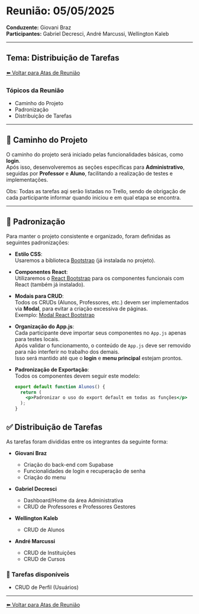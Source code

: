 # Reunião: 05/05/2025

**Conduzente:** Giovani Braz  
**Participantes:** Gabriel Decresci, André Marcussi, Wellington Kaleb  

---

## Tema: Distribuição de Tarefas

[⬅️ Voltar para Atas de Reunião](../Reunioes.md)

### Tópicos da Reunião
- Caminho do Projeto
- Padronização
- Distribuição de Tarefas

---

## 🚧 Caminho do Projeto

O caminho do projeto será iniciado pelas funcionalidades básicas, como **login**.  
Após isso, desenvolveremos as seções específicas para **Administrativo**, seguidas por **Professor** e **Aluno**, facilitando a realização de testes e implementações.

Obs: Todas as tarefas aqi serão listadas no Trello, sendo de obrigação de cada participante informar quando iniciou e em qual etapa se encontra.

---

## 🎨 Padronização

Para manter o projeto consistente e organizado, foram definidas as seguintes padronizações:

- **Estilo CSS**:  
  Usaremos a biblioteca [Bootstrap](https://getbootstrap.com/) (já instalada no projeto).

- **Componentes React**:  
  Utilizaremos o [React Bootstrap](https://react-bootstrap.netlify.app/) para os componentes funcionais com React (também já instalado).

- **Modais para CRUD**:  
  Todos os CRUDs (Alunos, Professores, etc.) devem ser implementados via **Modal**, para evitar a criação excessiva de páginas.  
  Exemplo: [Modal React Bootstrap](https://react-bootstrap.netlify.app/docs/components/modal)

- **Organização do App.js**:  
  Cada participante deve importar seus componentes no `App.js` apenas para testes locais.  
  Após validar o funcionamento, o conteúdo de `App.js` deve ser removido para não interferir no trabalho dos demais.  
  Isso será mantido até que o **login** e **menu principal** estejam prontos.

- **Padronização de Exportação**:  
  Todos os componentes devem seguir este modelo:

  ```jsx
  export default function Alunos() {
    return (
      <p>Padronizar o uso do export default em todas as funções</p>
    );
  }
  ```


## ✅ Distribuição de Tarefas

As tarefas foram divididas entre os integrantes da seguinte forma:

- **Giovani Braz**
  - Criação do back-end com Supabase
  - Funcionalidades de login e recuperação de senha
  - Criação do menu

- **Gabriel Decresci**
  - Dashboard/Home da área Administrativa
  - CRUD de Professores e Professores Gestores

- **Wellington Kaleb**
  - CRUD de Alunos

- **André Marcussi**
  - CRUD de Instituições
  - CRUD de Cursos

### 📝 Tarefas disponíveis

- CRUD de Perfil (Usuários)

---

[⬅️ Voltar para Atas de Reunião](../Reunioes.md)